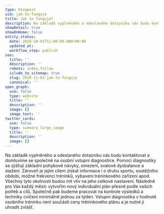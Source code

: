 ```yaml
---
type: blogpost
uid: jak-to-funguje
title: Jak to funguje?
description: Na základě vyplněného a odeslaného dotazníku vás budu kontaktovat a domluvíme se společně na osobní vstupní diagnostice.
showDetail: true
showOnHome: false
entity_status:
  date: 2020-10-01T11:00:00.000+00:00
  updated_at:
  workflow_step: publish
seo:
  title: ''
  description: ''
  robots: index,follow
  iclude_to_sitemap: true
  slug: 2020-11-03-jak-to-funguje
  canonical: ''
open_graph:
  use: false
  type: website
  title: ''
  description: ''
  image: []
  image_text: ''
twitter_cards:
  use: false
  type: summary_large_image
  title: ''
  description: ''
  image: []
---
```


Na základě vyplněného a odeslaného dotazníku vás budu kontaktovat a domluvíme se společně na osobní vstupní diagnostice. Pomocí diagnostiky se zjišťují základní pohybové návyky, omezení, svalové dysbalance a stažení. Zároveň je jejím cílem získat informace i o druhu sportu, soutěžního období, možné frekvenci tréninků, vybavení tréninkového zařízeni apod. Všechny tyto okolnosti budou mít vliv na jeho celkové nastavení. Následně pro Vás každý měsíc vytvořím nový individuální plán přesně podle vašich potřeb a cílů. Společně pak budeme pracovat na kontrole výsledků a techniky cvičení minimálně jednou za týden. Vstupní diagnostika v hodnotě osobního tréninku není součástí ceny tréninkového plánu a je nutné ji uhradit zvlášť.
